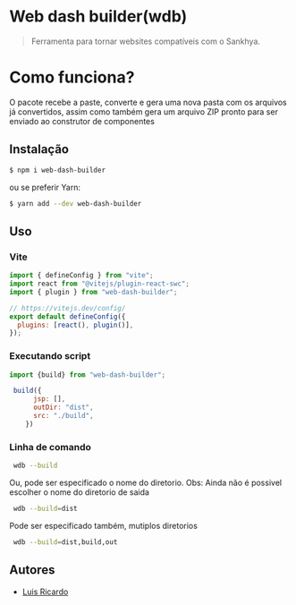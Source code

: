 # Web dash builder(wdb)

> Ferramenta para tornar websites compatíveis com o Sankhya.
# Como funciona?

 O pacote recebe a paste, converte e gera uma nova pasta com os arquivos já convertidos, assim como também gera um arquivo ZIP pronto para ser enviado ao construtor de componentes
 
## Instalação
```sh
$ npm i web-dash-builder
```
ou se preferir Yarn:

```sh
$ yarn add --dev web-dash-builder
```

## Uso

### Vite

```js
import { defineConfig } from "vite";
import react from "@vitejs/plugin-react-swc";
import { plugin } from "web-dash-builder";

// https://vitejs.dev/config/
export default defineConfig({
  plugins: [react(), plugin()],
});
```
### Executando script

```js
import {build} from "web-dash-builder";

 build({
      jsp: [],
      outDir: "dist",
      src: "./build",
    })
```
### Linha de comando

```sh
 wdb --build
```
Ou, pode ser especificado o nome do diretorio. Obs: Ainda não é possivel escolher o nome do diretorio de saida

```sh
 wdb --build=dist
```
Pode ser especificado também, mutiplos diretorios

```sh
 wdb --build=dist,build,out
```

## Autores

- [Luis Ricardo](https://github.com/Luisricardo2825)
